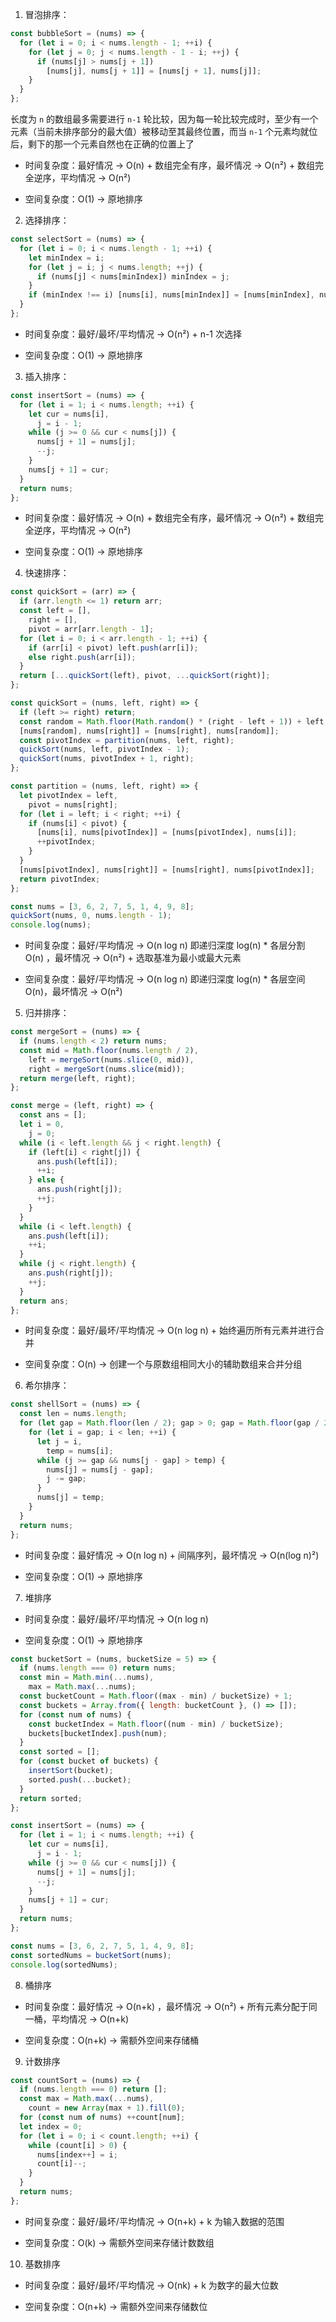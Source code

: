 1. 冒泡排序：

 ```js
const bubbleSort = (nums) => {
  for (let i = 0; i < nums.length - 1; ++i) {
    for (let j = 0; j < nums.length - 1 - i; ++j) {
      if (nums[j] > nums[j + 1])
        [nums[j], nums[j + 1]] = [nums[j + 1], nums[j]];
    }
  }
};
```

长度为 `n` 的数组最多需要进行 `n-1` 轮比较，因为每一轮比较完成时，至少有一个元素（当前未排序部分的最大值）被移动至其最终位置，而当 `n-1` 个元素均就位后，剩下的那一个元素自然也在正确的位置上了

- 时间复杂度：最好情况 -> O(n) + 数组完全有序，最坏情况 -> O(n²) + 数组完全逆序，平均情况 -> O(n²)
* 空间复杂度：O(1) -> 原地排序

2. 选择排序：

```js
const selectSort = (nums) => {
  for (let i = 0; i < nums.length - 1; ++i) {
    let minIndex = i;
    for (let j = i; j < nums.length; ++j) {
      if (nums[j] < nums[minIndex]) minIndex = j;
    }
    if (minIndex !== i) [nums[i], nums[minIndex]] = [nums[minIndex], nums[i]];
  }
};
```

- 时间复杂度：最好/最坏/平均情况 -> O(n²) + n-1 次选择
* 空间复杂度：O(1) -> 原地排序

3. 插入排序：

```js
const insertSort = (nums) => {
  for (let i = 1; i < nums.length; ++i) {
    let cur = nums[i],
      j = i - 1;
    while (j >= 0 && cur < nums[j]) {
      nums[j + 1] = nums[j];
      --j;
    }
    nums[j + 1] = cur;
  }
  return nums;
};
```

- 时间复杂度：最好情况 -> O(n) + 数组完全有序，最坏情况 -> O(n²) + 数组完全逆序，平均情况 -> O(n²)
* 空间复杂度：O(1) -> 原地排序

4. 快速排序：

```js
const quickSort = (arr) => {
  if (arr.length <= 1) return arr;
  const left = [],
    right = [],
    pivot = arr[arr.length - 1];
  for (let i = 0; i < arr.length - 1; ++i) {
    if (arr[i] < pivot) left.push(arr[i]);
    else right.push(arr[i]);
  }
  return [...quickSort(left), pivot, ...quickSort(right)];
};
```

```js
const quickSort = (nums, left, right) => {
  if (left >= right) return;
  const random = Math.floor(Math.random() * (right - left + 1)) + left;
  [nums[random], nums[right]] = [nums[right], nums[random]];
  const pivotIndex = partition(nums, left, right);
  quickSort(nums, left, pivotIndex - 1);
  quickSort(nums, pivotIndex + 1, right);
};

const partition = (nums, left, right) => {
  let pivotIndex = left,
    pivot = nums[right];
  for (let i = left; i < right; ++i) {
    if (nums[i] < pivot) {
      [nums[i], nums[pivotIndex]] = [nums[pivotIndex], nums[i]];
      ++pivotIndex;
    }
  }
  [nums[pivotIndex], nums[right]] = [nums[right], nums[pivotIndex]];
  return pivotIndex;
};

const nums = [3, 6, 2, 7, 5, 1, 4, 9, 8];
quickSort(nums, 0, nums.length - 1);
console.log(nums);
```

- 时间复杂度：最好/平均情况 -> O(n log n) 即递归深度 log(n) \* 各层分割 O(n) ，最坏情况 -> O(n²) + 选取基准为最小或最大元素
* 空间复杂度：最好/平均情况 -> O(n log n) 即递归深度 log(n) \* 各层空间 O(n)，最坏情况 -> O(n²)

5. 归并排序：

```js
const mergeSort = (nums) => {
  if (nums.length < 2) return nums;
  const mid = Math.floor(nums.length / 2),
    left = mergeSort(nums.slice(0, mid)),
    right = mergeSort(nums.slice(mid));
  return merge(left, right);
};

const merge = (left, right) => {
  const ans = [];
  let i = 0,
    j = 0;
  while (i < left.length && j < right.length) {
    if (left[i] < right[j]) {
      ans.push(left[i]);
      ++i;
    } else {
      ans.push(right[j]);
      ++j;
    }
  }
  while (i < left.length) {
    ans.push(left[i]);
    ++i;
  }
  while (j < right.length) {
    ans.push(right[j]);
    ++j;
  }
  return ans;
};
```

- 时间复杂度：最好/最坏/平均情况 -> O(n log n) + 始终遍历所有元素并进行合并
* 空间复杂度：O(n) -> 创建一个与原数组相同大小的辅助数组来合并分组

6. 希尔排序：

```js
const shellSort = (nums) => {
  const len = nums.length;
  for (let gap = Math.floor(len / 2); gap > 0; gap = Math.floor(gap / 2)) {
    for (let i = gap; i < len; ++i) {
      let j = i,
        temp = nums[i];
      while (j >= gap && nums[j - gap] > temp) {
        nums[j] = nums[j - gap];
        j -= gap;
      }
      nums[j] = temp;
    }
  }
  return nums;
};
```

- 时间复杂度：最好情况 -> O(n log n) + 间隔序列，最坏情况 -> O(n(log n)²)
* 空间复杂度：O(1) -> 原地排序

7. 堆排序

- 时间复杂度：最好/最坏/平均情况 -> O(n log n)
* 空间复杂度：O(1) -> 原地排序

```js
const bucketSort = (nums, bucketSize = 5) => {
  if (nums.length === 0) return nums;
  const min = Math.min(...nums),
    max = Math.max(...nums);
  const bucketCount = Math.floor((max - min) / bucketSize) + 1;
  const buckets = Array.from({ length: bucketCount }, () => []);
  for (const num of nums) {
    const bucketIndex = Math.floor((num - min) / bucketSize);
    buckets[bucketIndex].push(num);
  }
  const sorted = [];
  for (const bucket of buckets) {
    insertSort(bucket);
    sorted.push(...bucket);
  }
  return sorted;
};

const insertSort = (nums) => {
  for (let i = 1; i < nums.length; ++i) {
    let cur = nums[i],
      j = i - 1;
    while (j >= 0 && cur < nums[j]) {
      nums[j + 1] = nums[j];
      --j;
    }
    nums[j + 1] = cur;
  }
  return nums;
};

const nums = [3, 6, 2, 7, 5, 1, 4, 9, 8];
const sortedNums = bucketSort(nums);
console.log(sortedNums);
```

8. 桶排序

- 时间复杂度：最好情况 -> O(n+k) ，最坏情况 -> O(n²) + 所有元素分配于同一桶，平均情况 -> O(n+k)
* 空间复杂度：O(n+k) -> 需额外空间来存储桶

9. 计数排序

```js
const countSort = (nums) => {
  if (nums.length === 0) return [];
  const max = Math.max(...nums),
    count = new Array(max + 1).fill(0);
  for (const num of nums) ++count[num];
  let index = 0;
  for (let i = 0; i < count.length; ++i) {
    while (count[i] > 0) {
      nums[index++] = i;
      count[i]--;
    }
  }
  return nums;
};
```

- 时间复杂度：最好/最坏/平均情况 -> O(n+k) + k 为输入数据的范围
* 空间复杂度：O(k) -> 需额外空间来存储计数数组

10. 基数排序

- 时间复杂度：最好/最坏/平均情况 -> O(nk) + k 为数字的最大位数
* 空间复杂度：O(n+k) -> 需额外空间来存储数位
